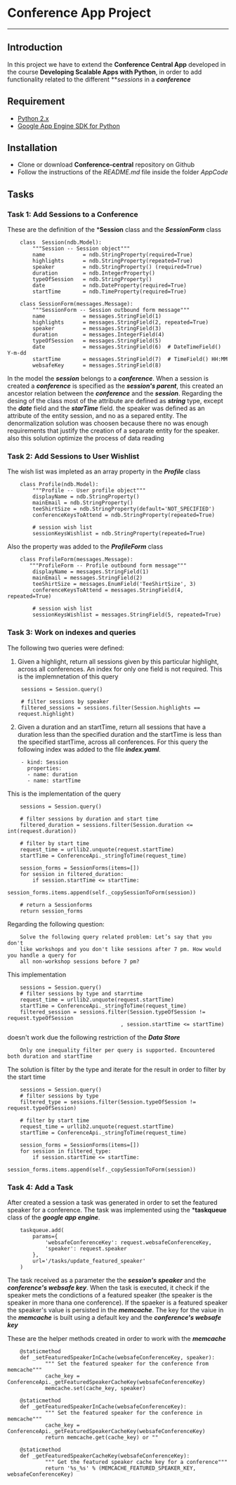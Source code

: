 # Conference App Project

---

## Introduction

In this project we have to extend the **Conference Central App** developed in the course **Developing Scalable Apps with Python**,
in order to add functionality related to the different ***sessions* in a ***conference***

## Requirement

* [Python 2.x](https://www.python.org/downloads/)
* [Google App Engine SDK for Python](https://cloud.google.com/appengine/downloads)

## Installation

* Clone or download **Conference-central** repository on Github
* Follow the instructions of the *README.md* file inside the folder *AppCode*

## Tasks

### Task 1: Add Sessions to a Conference 

These are the definition of the ***Session** class and the ***SessionForm*** class

        class  Session(ndb.Model):
            """Session -- Session object"""
            name            = ndb.StringProperty(required=True)
            highlights      = ndb.StringProperty(repeated=True)
            speaker         = ndb.StringProperty() (required=True)
            duration        = ndb.IntegerProperty()
            typeOfSession   = ndb.StringProperty()
            date            = ndb.DateProperty(required=True)
            startTime       = ndb.TimeProperty(required=True)
        
        class SessionForm(messages.Message):
            """SessionForm -- Session outbound form message"""
            name            = messages.StringField(1)
            highlights      = messages.StringField(2, repeated=True)
            speaker         = messages.StringField(3)
            duration        = messages.IntegerField(4)
            typeOfSession   = messages.StringField(5)
            date            = messages.StringField(6)  # DateTimeField() Y-m-dd
            startTime       = messages.StringField(7)  # TimeField() HH:MM
            websafeKey      = messages.StringField(8)

In the model the ***session*** belongs to a ***conference***. When a session is created a ***conference*** is specified as the ***session's parent***, this created an ancestor relation between the ***conference*** and the ***session***. Regarding the desing of the class most of the attribute are defined as ***string*** type, except the ***date*** field and the ***starTime*** field. the speaker was defined as an attribute of the entity session, and no as a separed entity. The  denormalization solution was choosen because there no was enough requirements that justify the creation of a separate entity for the speaker. also this solution optimize the process of data reading
        
### Task 2: Add Sessions to User Wishlist

The wish list was impleted as an array property in the ***Profile*** class

        class Profile(ndb.Model):
            """Profile -- User profile object"""
            displayName = ndb.StringProperty()
            mainEmail = ndb.StringProperty()
            teeShirtSize = ndb.StringProperty(default='NOT_SPECIFIED')
            conferenceKeysToAttend = ndb.StringProperty(repeated=True)
            
            # session wish list
            sessionKeysWishlist = ndb.StringProperty(repeated=True)

Also the property was added to the ***ProfileForm*** class

        class ProfileForm(messages.Message):
           """ProfileForm -- Profile outbound form message"""
            displayName = messages.StringField(1)
            mainEmail = messages.StringField(2)
            teeShirtSize = messages.EnumField('TeeShirtSize', 3)
            conferenceKeysToAttend = messages.StringField(4, repeated=True)
            
            # session wish list
            sessionKeysWishlist = messages.StringField(5, repeated=True)
         
### Task 3: Work on indexes and queries

The following two queries were defined:

1. Given a highlight, return all sessions given by this particular highlight, across all conferences. An index for only one field is not required. This is the implemnetation of this query

        sessions = Session.query()
        
        # filter sessions by speaker
        filtered_sessions = sessions.filter(Session.highlights == request.highlight)

2. Given a duration and an startTime, return all sessions that have a duration less than the specified duration and the
startTime is less than the specified startTime, across all conferences. For this query the following index was added to the file ***index.yaml***.


        - kind: Session
          properties:
          - name: duration
          - name: startTime
This is the implementation of the query

        sessions = Session.query()
        
        # filter sessions by duration and start time
        filtered_duration = sessions.filter(Session.duration <= int(request.duration))
        
        # filter by start time
        request_time = urllib2.unquote(request.startTime)
        startTime = ConferenceApi._stringToTime(request_time)
        
        session_forms = SessionForms(items=[])        
        for session in filtered_duration:
            if session.startTime <= startTime:
                session_forms.items.append(self._copySessionToForm(session))
        
        # return a Sessionforms       
        return session_forms
        
Regarding the following question:

        Solve the following query related problem: Let’s say that you don't
        like workshops and you don't like sessions after 7 pm. How would you handle a query for
        all non-workshop sessions before 7 pm?
        
This implementation

        sessions = Session.query()
        # filter sessions by type and starrtime
        request_time = urllib2.unquote(request.startTime)
        startTime = ConferenceApi._stringToTime(request_time)
        filtered_session = sessions.filter(Session.typeOfSession != request.typeOfSession
                                        , session.startTime <= startTime)

doesn't work due the following restriction of the ***Data Store***

        Only one inequality filter per query is supported. Encountered both duration and startTime
        
The solution is filter by the type and iterate for the result in order to filter by the start time

        sessions = Session.query()
        # filter sessions by type
        filtered_type = sessions.filter(Session.typeOfSession != request.typeOfSession)
        
        # filter by start time
        request_time = urllib2.unquote(request.startTime)
        startTime = ConferenceApi._stringToTime(request_time)
        
        session_forms = SessionForms(items=[])        
        for session in filtered_type:
            if session.startTime <= startTime:
                session_forms.items.append(self._copySessionToForm(session))
        
### Task 4: Add a Task 

After created a session a task was generated in order to set the featured speaker for a conference. The task was implemented using the ***taskqueue** class of the ***google app engine***. 

        taskqueue.add(
            params={
                'websafeConferenceKey': request.websafeConferenceKey,
                'speaker': request.speaker
            },
            url='/tasks/update_featured_speaker'
        )

The task received as a parameter the the ***session's speaker*** and the ***conference's websafe key***. When the task is executed, it check if the speaker mets the condictions of a featured speaker (the speaker is the speaker in more thana one conference). If the spaeker is a featured speaker the speaker's value is persisted in the ***memcache***. The key for the vaiue in the ***memcache*** is built using a default key and the ***conference's websafe key***  

These are the helper methods created in order to work with the ***memcache***

        @staticmethod
        def _setFeaturedSpeakerInCache(websafeConferenceKey, speaker):
                """ Set the featured speaker for the conference from memcache"""
                cache_key = ConferenceApi._getFeaturedSpeakerCacheKey(websafeConferenceKey)
                memcache.set(cache_key, speaker)
                
        @staticmethod        
        def _getFeaturedSpeakerInCache(websafeConferenceKey):
                """ Set the featured speaker for the conference in memcache"""
                cache_key = ConferenceApi._getFeaturedSpeakerCacheKey(websafeConferenceKey)
                return memcache.get(cache_key) or ""
                
        @staticmethod       
        def _getFeaturedSpeakerCacheKey(websafeConferenceKey):
                """ Get the featured speaker cache key for a conference"""
                return '%s_%s' % (MEMCACHE_FEATURED_SPEAKER_KEY, websafeConferenceKey)
    

